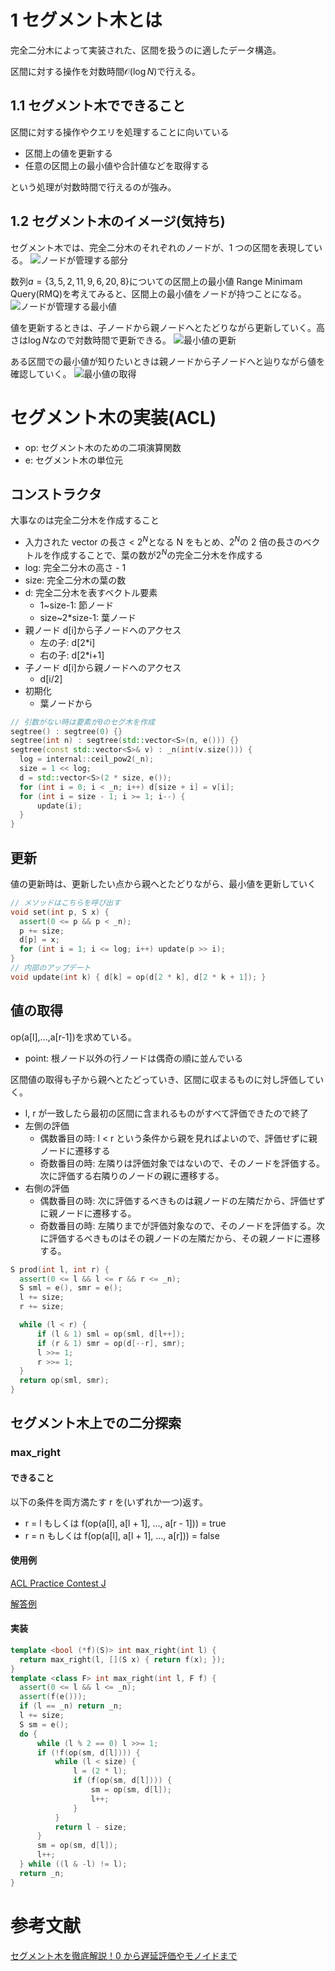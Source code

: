 # 1 セグメント木とは

完全二分木によって実装された、区間を扱うのに適したデータ構造。

区間に対する操作を対数時間$\mathcal{O}(\log N)$で行える。

## 1.1 セグメント木でできること

区間に対する操作やクエリを処理することに向いている

- 区間上の値を更新する
- 任意の区間上の最小値や合計値などを取得する

という処理が対数時間で行えるのが強み。

## 1.2 セグメント木のイメージ(気持ち)

セグメント木では、完全二分木のそれぞれのノードが、1 つの区間を表現している。
![ノードが管理する部分](./public/image_section.png)

数列$a=\{3,5,2,11,9,6,20,8\}$についての区間上の最小値 Range Minimam Query(RMQ)を考えてみると、区間上の最小値をノードが持つことになる。
![ノードが管理する最小値](./public/image_minimam.png)

値を更新するときは、子ノードから親ノードへとたどりながら更新していく。高さは$\log N$なので対数時間で更新できる。
![最小値の更新](./public/image_update.png)

ある区間での最小値が知りたいときは親ノードから子ノードへと辿りながら値を確認していく。
![最小値の取得](./public/image_get.png)

# セグメント木の実装(ACL)

- op: セグメント木のための二項演算関数
- e: セグメント木の単位元

## コンストラクタ

大事なのは完全二分木を作成すること

- 入力された vector の長さ < $2^N$となる N をもとめ、$2^N$の 2 倍の長さのベクトルを作成することで、葉の数が$2^N$の完全二分木を作成する
- log: 完全二分木の高さ - 1
- size: 完全二分木の葉の数
- d: 完全二分木を表すベクトル要素
  - 1~size-1: 節ノード
  - size~2\*size-1: 葉ノード
- 親ノード d[i]から子ノードへのアクセス
  - 左の子: d[2*i]
  - 右の子: d[2*i+1]
- 子ノード d[i]から親ノードへのアクセス
  - d[i/2]
- 初期化
  - 葉ノードから

```cpp
// 引数がない時は要素が0のセグ木を作成
segtree() : segtree(0) {}
segtree(int n) : segtree(std::vector<S>(n, e())) {}
segtree(const std::vector<S>& v) : _n(int(v.size())) {
  log = internal::ceil_pow2(_n);
  size = 1 << log;
  d = std::vector<S>(2 * size, e());
  for (int i = 0; i < _n; i++) d[size + i] = v[i];
  for (int i = size - 1; i >= 1; i--) {
      update(i);
  }
}
```

## 更新

値の更新時は、更新したい点から親へとたどりながら、最小値を更新していく

```cpp
// メソッドはこちらを呼び出す
void set(int p, S x) {
  assert(0 <= p && p < _n);
  p += size;
  d[p] = x;
  for (int i = 1; i <= log; i++) update(p >> i);
}
// 内部のアップデート
void update(int k) { d[k] = op(d[2 * k], d[2 * k + 1]); }
```

## 値の取得

op(a[l],...,a[r-1])を求めている。

- point: 根ノード以外の行ノードは偶奇の順に並んでいる

区間値の取得も子から親へとたどっていき、区間に収まるものに対し評価していく。

- l, r が一致したら最初の区間に含まれるものがすべて評価できたので終了
- 左側の評価
  - 偶数番目の時: l < r という条件から親を見ればよいので、評価せずに親ノードに遷移する
  - 奇数番目の時: 左隣りは評価対象ではないので、そのノードを評価する。次に評価する右隣りのノードの親に遷移する。
- 右側の評価
  - 偶数番目の時: 次に評価するべきものは親ノードの左隣だから、評価せずに親ノードに遷移する。
  - 奇数番目の時: 左隣りまでが評価対象なので、そのノードを評価する。次に評価するべきものはその親ノードの左隣だから、その親ノードに遷移する。

```cpp
S prod(int l, int r) {
  assert(0 <= l && l <= r && r <= _n);
  S sml = e(), smr = e();
  l += size;
  r += size;

  while (l < r) {
      if (l & 1) sml = op(sml, d[l++]);
      if (r & 1) smr = op(d[--r], smr);
      l >>= 1;
      r >>= 1;
  }
  return op(sml, smr);
}
```

## セグメント木上での二分探索

### max_right

#### できること

以下の条件を両方満たす r を(いずれか一つ)返す。

- r = l もしくは f(op(a[l], a[l + 1], ..., a[r - 1])) = true
- r = n もしくは f(op(a[l], a[l + 1], ..., a[r])) = false

#### 使用例

[ACL Practice Contest J](https://atcoder.jp/contests/practice2/tasks/practice2_j)

[解答例](https://drken1215.hatenablog.com/entry/2023/11/14/033300)

#### 実装

```cpp
template <bool (*f)(S)> int max_right(int l) {
  return max_right(l, [](S x) { return f(x); });
}
template <class F> int max_right(int l, F f) {
  assert(0 <= l && l <= _n);
  assert(f(e()));
  if (l == _n) return _n;
  l += size;
  S sm = e();
  do {
      while (l % 2 == 0) l >>= 1;
      if (!f(op(sm, d[l]))) {
          while (l < size) {
              l = (2 * l);
              if (f(op(sm, d[l]))) {
                  sm = op(sm, d[l]);
                  l++;
              }
          }
          return l - size;
      }
      sm = op(sm, d[l]);
      l++;
  } while ((l & -l) != l);
  return _n;
}
```

# 参考文献

[セグメント木を徹底解説！0 から遅延評価やモノイドまで](https://algo-logic.info/segment-tree/)
